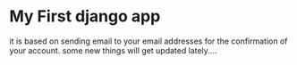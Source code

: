 # My First django app 
it is based on sending email to your email addresses for the confirmation of your account.
some new things will get updated lately....
